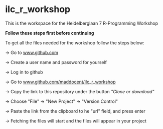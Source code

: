 # ilc_r_workshop

This is the workspace for the Heidelberglaan 7 R-Programming Workshop

**Follow these steps first before continuing**

To get all the files needed for the workshop follow the steps below:

 -> Go to www.github.com

 -> Create a user name and password for yourself

 -> Log in to github

 -> Go to www.github.com/maddocent/ilc_r_workshop

 -> Copy the link to this repository under the button _"Clone or download"_ 
 
 -> Choose "File" -> "New Project" -> "Version Control"
 
 -> Paste the link from the clipboard to he "url" field, and press enter 

 -> Fetching the files will start and the files will appear in your project
